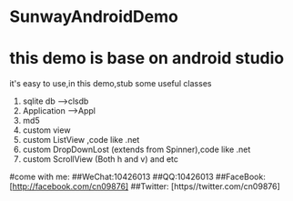 # SunwayAndroidDemo
# this demo is base on android studio
it's easy to use,in this demo,stub some useful classes

1. sqlite db -->clsdb
2. Application -->Appl
3. md5
4. custom view
5. custom ListView ,code like .net
5. custom DropDownLost (extends from Spinner),code like .net
6. custom ScrollView (Both h and v)
and etc

#come with me:
##WeChat:10426013
##QQ:10426013
##FaceBook: [http://facebook.com/cn09876]
##Twitter: [https//twitter.com/cn09876]
